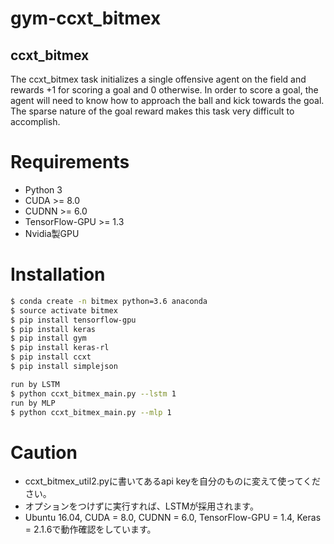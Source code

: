 # gym-ccxt_bitmex


## ccxt_bitmex

The ccxt_bitmex task initializes a single offensive agent on the field and rewards +1 for scoring a goal and 0 otherwise. In order to score a goal, the agent will need to know how to approach the ball and kick towards the goal. The sparse nature of the goal reward makes this task very difficult to accomplish.

# Requirements
* Python 3
* CUDA >= 8.0
* CUDNN >= 6.0
* TensorFlow-GPU >= 1.3
* Nvidia製GPU

# Installation

```bash
$ conda create -n bitmex python=3.6 anaconda
$ source activate bitmex
$ pip install tensorflow-gpu
$ pip install keras
$ pip install gym
$ pip install keras-rl
$ pip install ccxt
$ pip install simplejson

run by LSTM
$ python ccxt_bitmex_main.py --lstm 1
run by MLP
$ python ccxt_bitmex_main.py --mlp 1

```

# Caution
* ccxt_bitmex_util2.pyに書いてあるapi keyを自分のものに変えて使ってください。 
* オプションをつけずに実行すれば、LSTMが採用されます。
* Ubuntu 16.04, CUDA = 8.0, CUDNN = 6.0, TensorFlow-GPU = 1.4, Keras = 2.1.6で動作確認をしています。
